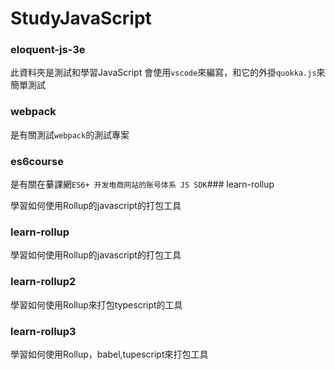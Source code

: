 # StudyJavaScript

### eloquent-js-3e

此資料夾是測試和學習JavaScript
會使用`vscode`來編寫，和它的外掛`quokka.js`來簡單測試
### webpack

是有關測試`webpack`的測試專案

### es6course

是有關在繤課網`ES6+ 开发电商网站的账号体系 JS SDK`### learn-rollup

學習如何使用Rollup的javascript的打包工具

### learn-rollup

學習如何使用Rollup的javascript的打包工具

### learn-rollup2

學習如何使用Rollup來打包typescript的工具

### learn-rollup3
學習如何使用Rollup，babel,tupescript來打包工具

